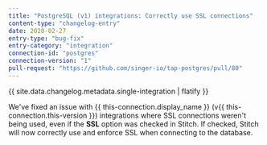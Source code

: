 ```yaml
---
title: "PostgreSQL (v1) integrations: Correctly use SSL connections"
content-type: "changelog-entry"
date: 2020-02-27
entry-type: "bug-fix"
entry-category: "integration" 
connection-id: "postgres"
connection-version: "1"
pull-request: "https://github.com/singer-io/tap-postgres/pull/80"
---
```


{{ site.data.changelog.metadata.single-integration | flatify }}

We've fixed an issue with {{ this-connection.display_name }} (v{{ this-connection.this-version }}) integrations where SSL connections weren't being used, even if the **SSL** option was checked in Stitch. If checked, Stitch will now correctly use and enforce SSL when connecting to the database.